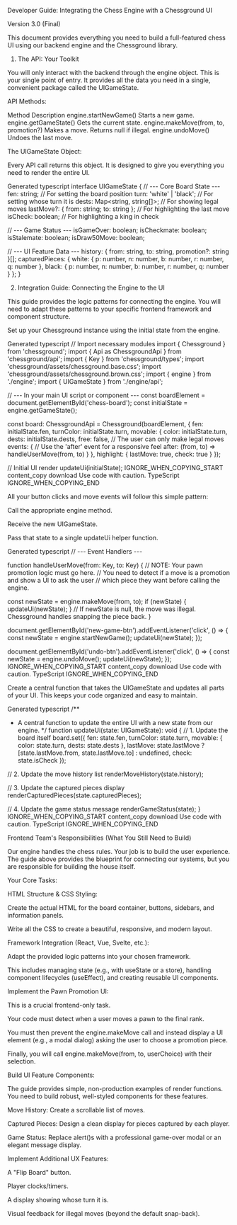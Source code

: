 Developer Guide: Integrating the Chess Engine with a Chessground UI

Version 3.0 (Final)

This document provides everything you need to build a full-featured chess UI using our backend engine and the Chessground library.

1. The API: Your Toolkit

You will only interact with the backend through the engine object. This is your single point of entry. It provides all the data you need in a single, convenient package called the UIGameState.

API Methods:

Method	Description
engine.startNewGame()	Starts a new game.
engine.getGameState()	Gets the current state.
engine.makeMove(from, to, promotion?)	Makes a move. Returns null if illegal.
engine.undoMove()	Undoes the last move.

The UIGameState Object:

Every API call returns this object. It is designed to give you everything you need to render the entire UI.

Generated typescript
interface UIGameState {
  // --- Core Board State ---
  fen: string;                      // For setting the board position
  turn: 'white' | 'black';         // For setting whose turn it is
  dests: Map<string, string[]>;     // For showing legal moves
  lastMove?: { from: string; to: string }; // For highlighting the last move
  isCheck: boolean;                 // For highlighting a king in check

  // --- Game Status ---
  isGameOver: boolean;
  isCheckmate: boolean;
  isStalemate: boolean;
  isDraw50Move: boolean;

  // --- UI Feature Data ---
  history: { from: string, to: string, promotion?: string }[];
  capturedPieces: {
    white: { p: number, n: number, b: number, r: number, q: number },
    black: { p: number, n: number, b: number, r: number, q: number }
  };
}

2. Integration Guide: Connecting the Engine to the UI

This guide provides the logic patterns for connecting the engine. You will need to adapt these patterns to your specific frontend framework and component structure.

Set up your Chessground instance using the initial state from the engine.

Generated typescript
// Import necessary modules
import { Chessground } from 'chessground';
import { Api as ChessgroundApi } from 'chessground/api';
import { Key } from 'chessground/types';
import 'chessground/assets/chessground.base.css';
import 'chessground/assets/chessground.brown.css';
import { engine } from './engine';
import { UIGameState } from './engine/api';

// --- In your main UI script or component ---
const boardElement = document.getElementById('chess-board');
const initialState = engine.getGameState();

const board: ChessgroundApi = Chessground(boardElement, {
  fen: initialState.fen,
  turnColor: initialState.turn,
  movable: {
    color: initialState.turn,
    dests: initialState.dests,
    free: false, // The user can only make legal moves
    events: {
      // Use the 'after' event for a responsive feel
      after: (from, to) => handleUserMove(from, to)
    }
  },
  highlight: {
    lastMove: true,
    check: true
  }
});

// Initial UI render
updateUi(initialState);
IGNORE_WHEN_COPYING_START
content_copy
download
Use code with caution.
TypeScript
IGNORE_WHEN_COPYING_END

All your button clicks and move events will follow this simple pattern:

Call the appropriate engine method.

Receive the new UIGameState.

Pass that state to a single updateUi helper function.

Generated typescript
// --- Event Handlers ---

function handleUserMove(from: Key, to: Key) {
  // NOTE: Your pawn promotion logic must go here.
  // You need to detect if a move is a promotion and show a UI to ask the user
  // which piece they want before calling the engine.
  
  const newState = engine.makeMove(from, to);
  if (newState) {
    updateUi(newState);
  }
  // If newState is null, the move was illegal. Chessground handles snapping the piece back.
}

document.getElementById('new-game-btn').addEventListener('click', () => {
  const newState = engine.startNewGame();
  updateUi(newState);
});

document.getElementById('undo-btn').addEventListener('click', () => {
  const newState = engine.undoMove();
  updateUi(newState);
});
IGNORE_WHEN_COPYING_START
content_copy
download
Use code with caution.
TypeScript
IGNORE_WHEN_COPYING_END

Create a central function that takes the UIGameState and updates all parts of your UI. This keeps your code organized and easy to maintain.

Generated typescript
/**
 * A central function to update the entire UI with a new state from our engine.
 */
function updateUi(state: UIGameState): void {
  // 1. Update the board itself
  board.set({
    fen: state.fen,
    turnColor: state.turn,
    movable: {
      color: state.turn,
      dests: state.dests
    },
    lastMove: state.lastMove ? [state.lastMove.from, state.lastMove.to] : undefined,
    check: state.isCheck
  });

  // 2. Update the move history list
  renderMoveHistory(state.history);

  // 3. Update the captured pieces display
  renderCapturedPieces(state.capturedPieces);

  // 4. Update the game status message
  renderGameStatus(state);
}
IGNORE_WHEN_COPYING_START
content_copy
download
Use code with caution.
TypeScript
IGNORE_WHEN_COPYING_END
<br>

Frontend Team's Responsibilities (What You Still Need to Build)

Our engine handles the chess rules. Your job is to build the user experience. The guide above provides the blueprint for connecting our systems, but you are responsible for building the house itself.

Your Core Tasks:

HTML Structure & CSS Styling:

Create the actual HTML for the board container, buttons, sidebars, and information panels.

Write all the CSS to create a beautiful, responsive, and modern layout.

Framework Integration (React, Vue, Svelte, etc.):

Adapt the provided logic patterns into your chosen framework.

This includes managing state (e.g., with useState or a store), handling component lifecycles (useEffect), and creating reusable UI components.

Implement the Pawn Promotion UI:

This is a crucial frontend-only task.

Your code must detect when a user moves a pawn to the final rank.

You must then prevent the engine.makeMove call and instead display a UI element (e.g., a modal dialog) asking the user to choose a promotion piece.

Finally, you will call engine.makeMove(from, to, userChoice) with their selection.

Build UI Feature Components:

The guide provides simple, non-production examples of render functions. You need to build robust, well-styled components for these features.

Move History: Create a scrollable list of moves.

Captured Pieces: Design a clean display for pieces captured by each player.

Game Status: Replace alert()s with a professional game-over modal or an elegant message display.

Implement Additional UX Features:

A "Flip Board" button.

Player clocks/timers.

A display showing whose turn it is.

Visual feedback for illegal moves (beyond the default snap-back).
